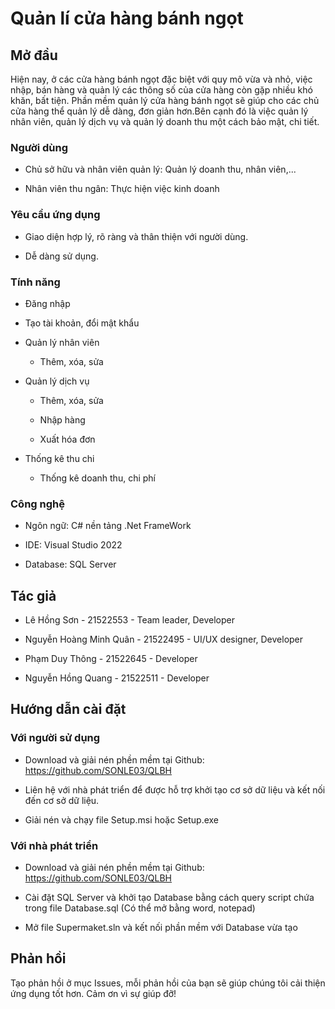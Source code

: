 # Quản lí cửa hàng bánh ngọt

## Mở đầu

  Hiện nay, ở các cửa hàng bánh ngọt đặc biệt với quy mô vừa và nhỏ, việc nhập, bán hàng và quản lý các thông số của cửa hàng còn gặp nhiều khó khăn, bất tiện. Phần mềm quản lý cửa hàng bánh ngọt sẽ giúp cho các chủ cửa hàng thể quản lý dễ dàng, đơn giản hơn.Bên cạnh đó là việc quản lý nhân viên, quản lý dịch vụ và quản lý doanh thu một cách bảo mật, chi tiết. 

### Người dùng 

* Chủ sở hữu và nhân viên quản lý: Quản lý doanh thu, nhân viên,...

* Nhân viên thu ngân: Thực hiện việc kinh doanh 


### Yêu cầu ứng dụng 

* Giao diện hợp lý, rõ ràng và thân thiện với người dùng. 

* Dễ dàng sử dụng. 

### Tính năng 

* Đăng nhập 

* Tạo tài khoản, đổi mật khẩu 

* Quản lý nhân viên 

  * Thêm, xóa, sửa 

* Quản lý dịch vụ 

  * Thêm, xóa, sửa 

  * Nhập hàng 

  * Xuất hóa đơn 

* Thống kê thu chi 

  * Thống kê doanh thu, chi phí 

### Công nghệ 

* Ngôn ngữ: C#  nền tảng .Net FrameWork

* IDE: Visual Studio 2022 

* Database: SQL Server 

## Tác giả 

* Lê Hồng Sơn - 21522553 - Team leader, Developer 

* Nguyễn Hoàng Minh Quân - 21522495 - UI/UX designer, Developer 

* Phạm Duy Thông - 21522645 - Developer 

* Nguyễn Hồng Quang - 21522511 - Developer 


## Hướng dẫn cài đặt 

### Với người sử dụng 

* Download và giải nén phền mềm tại Github: https://github.com/SONLE03/QLBH

* Liên hệ với nhà phát triển để được hỗ trợ khởi tạo cơ sở dữ liệu và kết nối đến cơ sở dữ liệu.

* Giải nén và chạy file Setup.msi hoặc Setup.exe

### Với nhà phát triển 

* Download và giải nén phền mềm tại Github: https://github.com/SONLE03/QLBH

* Cài đặt SQL Server và khởi tạo Database bằng cách query script chứa trong file Database.sql (Có thể mở bằng word, notepad)

* Mở file Supermaket.sln và kết nối phần mềm với Database vừa tạo   

## Phản hồi 

Tạo phản hồi ở mục Issues, mỗi phản hồi của bạn sẽ giúp chúng tôi cải thiện ứng dụng tốt hơn. Cảm ơn vì sự giúp đỡ! 

